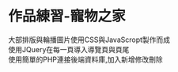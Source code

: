 # 作品練習-寵物之家

大部排版與輪播圖片使用CSS與JavaScropt製作而成 <br>
使用JQuery在每一頁導入導覽頁與頁尾<br>
使用簡單的PHP連接後端資料庫,加入新增修改刪除<br>
